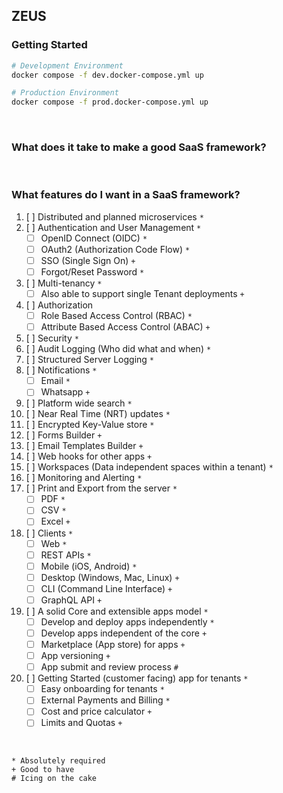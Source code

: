 ## ZEUS

### Getting Started

```bash
# Development Environment
docker compose -f dev.docker-compose.yml up

# Production Environment
docker compose -f prod.docker-compose.yml up
```

<br />

### What does it take to make a good SaaS framework?

<br />

### What features do I want in a SaaS framework?

1. [ ] Distributed and planned microservices `*`
2. [ ] Authentication and User Management `*`
   - [ ] OpenID Connect (OIDC) `*`
   - [ ] OAuth2 (Authorization Code Flow) `*`
   - [ ] SSO (Single Sign On) `+`
   - [ ] Forgot/Reset Password `*`
3. [ ] Multi-tenancy `*`
   - [ ] Also able to support single Tenant deployments `+`
4. [ ] Authorization
   - [ ] Role Based Access Control (RBAC) `*`
   - [ ] Attribute Based Access Control (ABAC) `+`
5. [ ] Security `*`
6. [ ] Audit Logging (Who did what and when) `*`
7. [ ] Structured Server Logging `*`
8. [ ] Notifications `*`
   - [ ] Email `*`
   - [ ] Whatsapp `+`
9. [ ] Platform wide search `*`
10. [ ] Near Real Time (NRT) updates `*`
11. [ ] Encrypted Key-Value store `*`
12. [ ] Forms Builder `+`
13. [ ] Email Templates Builder `+`
14. [ ] Web hooks for other apps `+`
15. [ ] Workspaces (Data independent spaces within a tenant) `*`
16. [ ] Monitoring and Alerting `*`
17. [ ] Print and Export from the server `*`
    - [ ] PDF `*`
    - [ ] CSV `*`
    - [ ] Excel `+`
18. [ ] Clients `*`
    - [ ] Web `*`
    - [ ] REST APIs `*`
    - [ ] Mobile (iOS, Android) `*`
    - [ ] Desktop (Windows, Mac, Linux) `+`
    - [ ] CLI (Command Line Interface) `+`
    - [ ] GraphQL API `+`
19. [ ] A solid Core and extensible apps model `*`
    - [ ] Develop and deploy apps independently `*`
    - [ ] Develop apps independent of the core `+`
    - [ ] Marketplace (App store) for apps `+`
    - [ ] App versioning `+`
    - [ ] App submit and review process `#`
20. [ ] Getting Started (customer facing) app for tenants `*`
    - [ ] Easy onboarding for tenants `*`
    - [ ] External Payments and Billing `*`
    - [ ] Cost and price calculator `+`
    - [ ] Limits and Quotas `+`

<br />

```text
* Absolutely required
+ Good to have
# Icing on the cake
```
